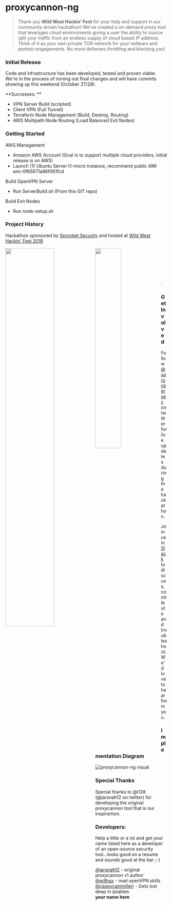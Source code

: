 # proxycannon-ng 

>Thank you **Wild West Hackin' Fest** for your help and support in our community-driven hackathon!  We've created a on-demand proxy tool that leverages cloud environments giving a user the ability to source (all) your traffic from an endless supply of  cloud based IP address. Think of it as your own private TOR network for your redteam and pentest engagements. No more defenses throttling and blocking you!

### Initial Release
Code and infrastructure has been developed, tested and proven viable. We're in the process of ironing out final changes and will have commits showing up this weekend (October 27/28).

  **Successes: **
  
   - VPN Server Build (scripted)
   - Client VPN (Full Tunnel)
   - Terraform Node Management (Build, Destroy, Routing)
   - AWS Multipath Node Routing (Load Balanced Exit Nodes)
   
### Getting Started

AWS Management
- Amazon AWS Account (Goal is to support multiple cloud providers, initial release is on AWS)
- Launch (1) Ubuntu Server t1-micro instance, recommend public AMI ami-0f65671a86f061fcd 

Build OpenVPN Server 
- Run ServerBuild.sh (From this GIT repo)

Build Exit Nodes
- Run node-setup.sh



### Project History

Hackathon sponsored by [Sprocket Security](https://www.sprocketsecurity.com) and hosted at [Wild West Hackin' Fest 2018](https://www.wildwesthackinfest.com)   

<img align="left" width="55%" height="55%" src="https://github.com/proxycannon/proxycannon-ng/blob/master/docs/images/sprocket.png">  <img align="left" width="40%" height="40%" src="https://github.com/proxycannon/proxycannon-ng/blob/master/docs/images/wwhf.png">  

<br>
<br>
<br>
<br>
<br>
<br>
.

### Get Involved
Follow [@sprocketsec](https://www.twitter.com/sprocketsec) on twitter for live updates during the hackathon. 

Join us in [Slack](https://join.slack.com/t/hackfest-hq/shared_invite/enQtNDY1NjA4ODExNzYzLWNjM2EwMDIxN2RmYTgyMjNlMjhjMTgyYzQ0NzZkZGM1OGViOGFmYmMxNzMwZTAzMTlhMTkxODljODc5YTcxZTE) to discuss, contribute and troubleshoot. We'd love to hear from you.

### Implementation Diagram
![proxycannon-ng visual](https://github.com/proxycannon/proxycannon-ng/blob/master/docs/images/proxycannon-ng-visual.png)  

### Special Thanks
Special thanks to @i128 (@jarsnah12 on twitter) for developing the original proxycannon tool that is our inspirartion.

### Developers:  
Help a little or a lot and get your name listed here as a developer of an open-source security tool...looks good on a resume and sounds good at the bar ;-)

[@jarsnah12](https://www.twitter.com/jarsnah12) - original proxycannon v1 author  
[@w9hax](https://www.twitter.com/w9hax) - mad openVPN skillz  
[@caseycammilleri](https://www.twitter.com/caseycammilleri) - Gets lost deep in iptables  
**your name here**



